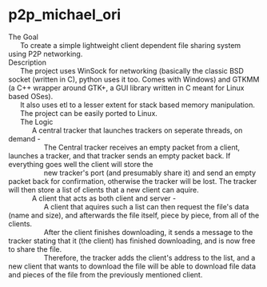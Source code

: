 # p2p_michael_ori <br />
The Goal <br />
&nbsp;&nbsp;&nbsp;&nbsp;&nbsp;&nbsp;To create a simple lightweight client dependent file sharing system using P2P networking. <br />
Description <br />
&nbsp;&nbsp;&nbsp;&nbsp;&nbsp;&nbsp;The project uses WinSock for networking (basically the classic BSD socket (written in C), python uses it too. Comes with Windows) and GTKMM (a C++ wrapper around GTK+, a GUI library written in C meant for Linux based OSes). <br />
&nbsp;&nbsp;&nbsp;&nbsp;&nbsp;&nbsp;It also uses etl to a lesser extent for stack based memory manipulation. <br />
&nbsp;&nbsp;&nbsp;&nbsp;&nbsp;&nbsp;The project can be easily ported to Linux. <br />
&nbsp;&nbsp;&nbsp;&nbsp;&nbsp;&nbsp;The Logic <br />
&nbsp;&nbsp;&nbsp;&nbsp;&nbsp;&nbsp;&nbsp;&nbsp;&nbsp;&nbsp;&nbsp;&nbsp;A central tracker that launches trackers on seperate threads, on demand - <br />
&nbsp;&nbsp;&nbsp;&nbsp;&nbsp;&nbsp;&nbsp;&nbsp;&nbsp;&nbsp;&nbsp;&nbsp;&nbsp;&nbsp;&nbsp;&nbsp;&nbsp;&nbsp;The Central tracker receives an empty packet from a client, launches a tracker, and that tracker sends an empty packet back. If everything goes well the client will store the <br />
&nbsp;&nbsp;&nbsp;&nbsp;&nbsp;&nbsp;&nbsp;&nbsp;&nbsp;&nbsp;&nbsp;&nbsp;&nbsp;&nbsp;&nbsp;&nbsp;&nbsp;&nbsp;new tracker's port (and presumably share it) and send an empty packet back for confirmation, otherwise the tracker will be lost. The tracker will then store a list of clients that a new client can aquire. <br />
&nbsp;&nbsp;&nbsp;&nbsp;&nbsp;&nbsp;&nbsp;&nbsp;&nbsp;&nbsp;&nbsp;&nbsp;A client that acts as both client and server - <br />
&nbsp;&nbsp;&nbsp;&nbsp;&nbsp;&nbsp;&nbsp;&nbsp;&nbsp;&nbsp;&nbsp;&nbsp;&nbsp;&nbsp;&nbsp;&nbsp;&nbsp;&nbsp;A client that aquires such a list can then request the file's data (name and size), and afterwards the file itself, piece by piece, from all of the clients. <br />
&nbsp;&nbsp;&nbsp;&nbsp;&nbsp;&nbsp;&nbsp;&nbsp;&nbsp;&nbsp;&nbsp;&nbsp;&nbsp;&nbsp;&nbsp;&nbsp;&nbsp;&nbsp;After the client finishes downloading, it sends a message to the tracker stating that it (the client) has finished downloading, and is now free to share the file. <br />
&nbsp;&nbsp;&nbsp;&nbsp;&nbsp;&nbsp;&nbsp;&nbsp;&nbsp;&nbsp;&nbsp;&nbsp;&nbsp;&nbsp;&nbsp;&nbsp;&nbsp;&nbsp;Therefore, the tracker adds the client's address to the list, and a new client that wants to download the file will be able to download file data and pieces of the file from the previously mentioned client. <br />